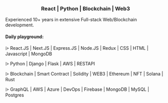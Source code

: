 
### <p align="center">React | Python | Blockchain | Web3</p>

Experienced 10+ years in extensive Full-stack Web/Blockchain development.

#### Daily playground:

⩥ React.JS | Next.JS | Express.JS | Node.JS | Redux | CSS | HTML | Javascript | MongoDB

⩥ Python | Django | Flask | AWS | RESTAPI

⩥ Blockchain | Smart Contract | Solidity | WEB3 | Ethereum | NFT | Solana | Rust

⩥ GraphQL | AWS | Azure | DevOps | Firebase | MongoDB | MySQL | Postgres
